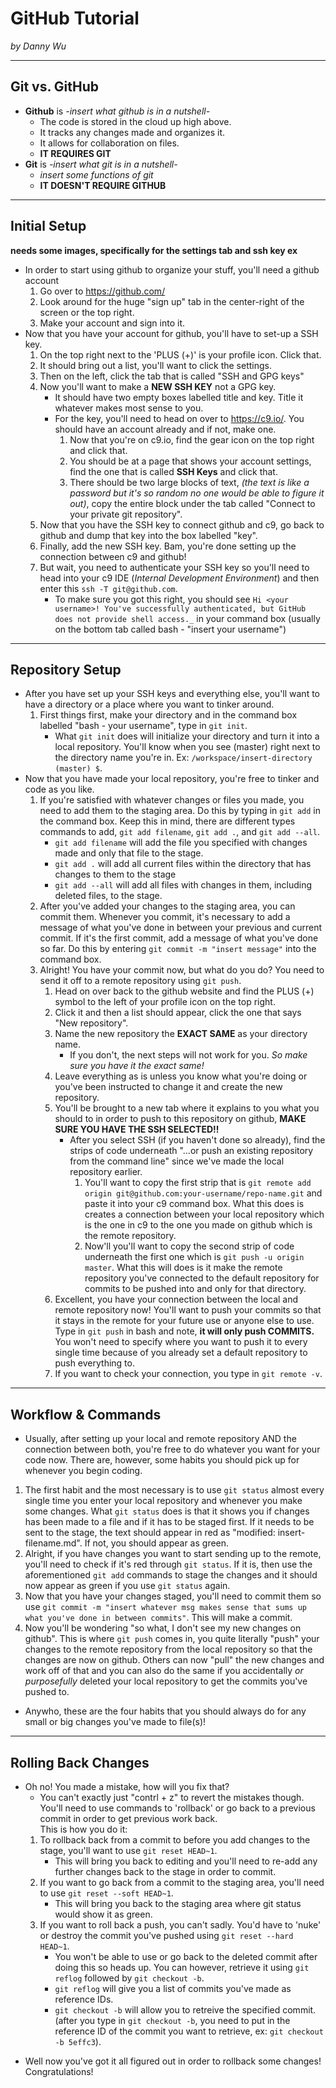 # GitHub Tutorial

_by Danny Wu_

---
## Git vs. GitHub
* **Github** is _-insert what github is in a nutshell-_
  * The code is stored in the cloud up high above.
  * It tracks any changes made and organizes it.
  * It allows for collaboration on files.
  * **IT REQUIRES GIT**
* **Git** is _-insert what git is in a nutshell-_
  * _insert some functions of git_ 
  * **IT DOESN'T REQUIRE GITHUB**

---
## Initial Setup
**needs some images, specifically for the settings tab and ssh key ex**
- In order to start using github to organize your stuff, you'll need a github account  
  1) Go over to <https://github.com/>
  2) Look around for the huge "sign up" tab in the center-right of the screen or the top right.
  3) Make your account and sign into it.
- Now that you have your account for github, you'll have to set-up a SSH key.
  1) On the top right next to the 'PLUS (+)' is your profile icon. Click that.
  2) It should bring out a list, you'll want to click the settings.
  3) Then on the left, click the tab that is called "SSH and GPG keys"
  4) Now you'll want to make a **NEW SSH KEY** not a GPG key.
     * It should have two empty boxes labelled title and key. Title it whatever makes most sense to you.
     * For the key, you'll need to head on over to <https://c9.io/>. You should have an account already and if not, make one.
       1) Now that you're on c9.io, find the gear icon on the top right and click that.
       2) You should be at a page that shows your account settings, find the one that is called **SSH Keys** and click that.
       3) There should be two large blocks of text, *(the text is like a password but it's so random no one would be able to figure it out)*, copy the entire block under the tab called "Connect to your private git repository".
  4) Now that you have the SSH key to connect github and c9, go back to github and dump that key into the box labelled "key".
  5) Finally, add the new SSH key. Bam, you're done setting up the connection between c9 and github!
  6) But wait, you need to authenticate your SSH key so you'll need to head into your c9 IDE (*Internal Development Environment*) and then enter this `ssh -T git@github.com`.
     * To make sure you got this right, you should see `Hi <your username>! You've successfully authenticated, but GitHub does not provide shell access._` in your command box (usually on the bottom tab called bash - "insert your username")

---
## Repository Setup  

* After you have set up your SSH keys and everything else, you'll want to have a directory or a place where you want to tinker around.
   1) First things first, make your directory and in the command box labelled "bash - your username", type in `git init`.
      * What `git init` does will initialize your directory and turn it into a local repository. You'll know when you see (master) right next to the directory name you're in. Ex: `/workspace/insert-directory (master) $`.
* Now that you have made your local repository, you're free to tinker and code as you like.
  1) If you're satisfied with whatever changes or files you made, you need to add them to the staging area. Do this by typing in `git add` in the command box. Keep this in mind, there are different types commands to add, `git add filename`, `git add .`, and `git add --all`.
     * `git add filename` will add the file you specified with changes made and only that file to the stage.
     * `git add .` will add all current files within the directory that has changes to them to the stage
     * `git add --all` will add all files with changes in them, including deleted files, to the stage.
  2) After you've added your changes to the staging area, you can commit them. Whenever you commit, it's necessary to add a message of what you've done in between your previous and current commit. If it's the first commit, add a message of what you've done so far. Do this by entering `git commit -m "insert message"` into the command box.
  3) Alright! You have your commit now, but what do you do? You need to send it off to a remote repository using `git push`.
     1) Head on over back to the github website and find the PLUS (+) symbol to the left of your profile icon on the top right.
     2) Click it and then a list should appear, click the one that says "New repository".
     3) Name the new repository the **EXACT SAME** as your directory name.
        * If you don't, the next steps will not work for you. _So make sure you have it the exact same!_
     4) Leave everything as is unless you know what you're doing or you've been instructed to change it and create the new repository.
     5) You'll be brought to a new tab where it explains to you what you should to in order to push to this repository on github, **MAKE SURE YOU HAVE THE SSH SELECTED!!**
        * After you select SSH (if you haven't done so already), find the strips of code underneath "…or push an existing repository from the command line" since we've made the local repository earlier.
           1)  You'll want to copy the first strip that is `git remote add origin git@github.com:your-username/repo-name.git` and paste it into your c9 command box. What this does is creates a connection between your local repository which is the one in c9 to the one you made on github which is the remote repository.
           2) Now'll you'll want to copy the second strip of code underneath the first one which is `git push -u origin master`. What this will does is it make the remote repository you've connected to the default repository for commits to be pushed into and only for that directory.
     6) Excellent, you have your connection between the local and remote repository now! You'll want to push your commits so that it stays in the remote for your future use or anyone else to use. Type in `git push` in bash and note, **it will only push COMMITS.** You won't need to specify where you want to push it to every single time because of you already set a default repository to push everything to.
     7) If you want to check your connection, you type in `git remote -v`. 

---
## Workflow & Commands
  * Usually, after setting up your local and remote repository AND the connection between both, you're free to do whatever you want for your code now. There are, however, some habits you should pick up for whenever you begin coding.
  1) The first habit and the most necessary is to use `git status` almost every single time you enter your local repository and whenever you make some changes. What `git status` does is that it shows you if changes has been made to a file and if it has to be staged first. If it needs to be sent to the stage, the text should appear in red as "modified: insert-filename.md". If not, you should appear as green.
  2) Alright, if you have changes you want to start sending up to the remote, you'll need to check if it's red through `git status`. If it is, then use the aforementioned `git add` commands to stage the changes and it should now appear as green if you use `git status` again.
  3) Now that you have your changes staged, you'll need to commit them so use `git commit -m "insert whatever msg makes sense that sums up what you've done in between commits"`. This will make a commit.
  4) Now you'll be wondering "so what, I don't see my new changes on github". This is where `git push` comes in, you quite literally "push" your changes to the remote repository from the local repository so that the changes are now on github. Others can now "pull" the new changes and work off of that and you can also do the same if you accidentally _or purposefully_ deleted your local repository to get the commits you've pushed to.
  * Anywho, these are the four habits that you should always do for any small or big changes you've made to file(s)!


---
## Rolling Back Changes
  * Oh no! You made a mistake, how will you fix that?
    * You can't exactly just "contrl + z" to revert the mistakes though. You'll need to use commands to 'rollback' or go back to a previous commit in order to get previous work back.  
    This is how you do it:
    1) To rollback back from a commit to before you add changes to the stage, you'll want to use `git reset HEAD~1`.
       * This will bring you back to editing and you'll need to re-add any further changes back to the stage in order to commit.
    2) If you want to go back from a commit to the staging area, you'll need to use `git reset --soft HEAD~1`.
       * This will bring you back to the staging area where git status would show it as green.
    3) If you want to roll back a push, you can't sadly. You'd have to 'nuke' or destroy the commit you've pushed using `git reset --hard HEAD~1`.
       * You won't be able to use or go back to the deleted commit after doing this so heads up. You can however, retrieve it using `git reflog` followed by `git checkout -b`. 
       * `git reflog` will give you a list of commits you've made as reference IDs.
       * `git checkout -b` will allow you to retreive the specified commit. (after you type in `git checkout -b`, you need to put in the reference ID of the commit you want to retrieve, ex: `git checkout -b 5effc3`).  
  - Well now you've got it all figured out in order to rollback some changes! Congratulations!
  
  